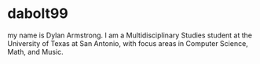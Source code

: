 # dabolt99
my name is Dylan Armstrong.
I am a Multidisciplinary Studies student at the University of Texas at San Antonio, with focus areas in Computer Science, Math, and Music.
